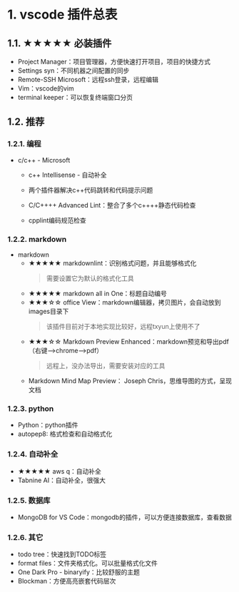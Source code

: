 # 1. vscode 插件总表

## 1.1. &#9733;&#9733;&#9733;&#9733;&#9733; 必装插件

* Project Manager：项目管理器，方便快速打开项目，项目的快捷方式
* Settings syn：不同机器之间配置的同步
* Remote-SSH Microsoft：远程ssh登录，远程编辑
* Vim：vscode的vim
* terminal keeper：可以恢复终端窗口分页

## 1.2. 推荐

### 1.2.1. 编程

* c/c++ - Microsoft

  * c++ Intellisense - 自动补全
  * 两个插件器解决c++代码跳转和代码提示问题

  * C/C++++ Advanced Lint：整合了多个c++++静态代码检查
  * cpplint编码规范检查

### 1.2.2. markdown

* markdown
  * &#9733;&#9733;&#9733;&#9733;&#9733;  markdownlint：识别格式问题，并且能够格式化
    > 需要设置它为默认的格式化工具
  * &#9733;&#9733;&#9733;&#9733;&#9733;  markdown all in One：标题自动编号
  * &#9733;&#9733;&#9733;&#9734;&#9734;  office View：markdown编辑器，拷贝图片，会自动放到images目录下
      > 该插件目前对于本地实现比较好，远程txyun上使用不了
  * &#9733;&#9733;&#9733;&#9734;&#9734; Markdown Preview Enhanced：markdown预览和导出pdf（右键-->chrome-->pdf）
      > 远程上，没办法导出，需要安装对应的工具
  * Markdown Mind Map Preview： Joseph Chris，思维导图的方式，呈现文档

### 1.2.3. python

* Python：python插件
* autopep8: 格式检查和自动格式化

### 1.2.4. 自动补全

* &#9733;&#9733;&#9733;&#9733;&#9733; aws q：自动补全
* Tabnine AI：自动补全，很强大

### 1.2.5. 数据库

* MongoDB for VS Code：mongodb的插件，可以方便连接数据库，查看数据

### 1.2.6. 其它

* todo tree：快速找到TODO标签
* format files：文件夹格式化。可以批量格式化文件
* One Dark Pro - binaryify：比较舒服的主题
* Blockman：方便高亮嵌套代码层次
